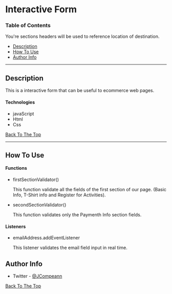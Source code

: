 # Interactive Form

### Table of Contents
You're sections headers will be used to reference location of destination.

- [Description](#description)
- [How To Use](#how-to-use)
- [Author Info](#author-info)

---

## Description

This is a interactive form that can be useful to ecommerce web pages.

#### Technologies

- javaScript
- Html
- Css

[Back To The Top](#read-me-template)

---

## How To Use

#### Functions
- firstSectionValidator()

    This function validate all the fields of the first section of our page. 
    (Basic Info, T-Shirt info and Register for Activities).

- secondSectionValidator() 

    This function validates only the Paymenth Info section fields.

#### Listeners
- emailAddress.addEventListener

    This listener validates the email field input in real time.


## Author Info

- Twitter - [@JCompeann](https://twitter.com/JCompeann)

[Back To The Top](#read-me-template)

